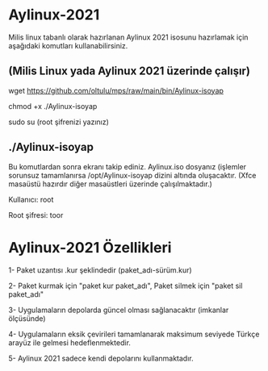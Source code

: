 # Aylinux-2021
Milis linux tabanlı olarak hazırlanan Aylinux 2021 isosunu hazırlamak için aşağıdaki komutları kullanabilirsiniz.

(Milis Linux yada Aylinux 2021 üzerinde çalışır)
------------------------------------------------------------------------
wget https://github.com/oltulu/mps/raw/main/bin/Aylinux-isoyap

chmod +x ./Aylinux-isoyap

sudo su
(root şifrenizi yazınız)

./Aylinux-isoyap
-------------------------------------------------------------------------
Bu komutlardan sonra ekranı takip ediniz. Aylinux.iso dosyanız (işlemler sorunsuz tamamlanırsa /opt/Aylinux-isoyap dizini altında oluşacaktır.
(Xfce masaüstü hazırdır diğer masaüstleri üzerinde çalışılmaktadır.)

Kullanıcı: root

Root şifresi: toor

# Aylinux-2021 Özellikleri

1- Paket uzantısı .kur şeklindedir (paket_adı-sürüm.kur)

2- Paket kurmak için "paket kur paket_adı", Paket silmek için "paket sil paket_adı"

3- Uygulamaların depolarda güncel olması sağlanacaktır (imkanlar ölçüsünde)

4- Uygulamaların eksik çevirileri tamamlanarak maksimum seviyede Türkçe arayüz ile gelmesi hedeflenmektedir.

5- Aylinux 2021 sadece kendi depolarını kullanmaktadır.

